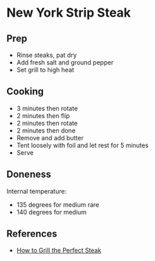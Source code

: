 # New York Strip Steak

## Prep

* Rinse steaks, pat dry
* Add fresh salt and ground pepper
* Set grill to high heat

## Cooking

* 3 minutes then rotate
* 2 minutes then flip
* 2 minutes then rotate
* 2 minutes then done
* Remove and add butter
* Tent loosely with foil and let rest for 5 minutes
* Serve

## Doneness

Internal temperature:

* 135 degrees for medium rare
* 140 degrees for medium

## References

* [How to Grill the Perfect Steak](http://nymag.com/nymetro/food/homeent/features/676/)
